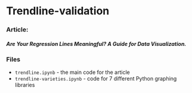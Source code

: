 # Trendline-validation

### Article:

##### Are Your Regression Lines Meaningful? A Guide for Data Visualization.

### Files

- ``trendline.ipynb`` - the main code for the article
- ``trendline-varieties.ipynb`` - code for 7 different Python graphing libraries